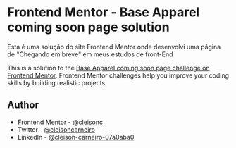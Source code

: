 # Frontend Mentor - Base Apparel coming soon page solution

Esta é uma solução do site Frontend Mentor onde desenvolvi uma página de "Chegando em breve" em meus estudos de front-End

This is a solution to the [Base Apparel coming soon page challenge on Frontend Mentor](https://www.frontendmentor.io/challenges/base-apparel-coming-soon-page-5d46b47f8db8a7063f9331a0). Frontend Mentor challenges help you improve your coding skills by building realistic projects. 

## Author

- Frontend Mentor - [@cleisonc](https://www.frontendmentor.io/profile/cleisonc)
- Twitter - [@cleisoncarneiro](https://www.twitter.com/cleisoncarneiro)
- LinkedIn - [@cleison-carneiro-07a0aba0](https://www.linkedin.com/in/cleison-carneiro-07a0aba0/)
